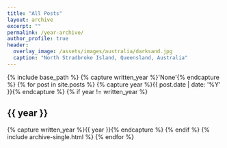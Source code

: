 ```yaml
---
title: "All Posts"
layout: archive
excerpt: ""
permalink: /year-archive/
author_profile: true
header:
  overlay_image: /assets/images/australia/darksand.jpg
  caption: "North Stradbroke Island, Queensland, Australia"
---
```


{% include base_path %}
{% capture written_year %}'None'{% endcapture %}
{% for post in site.posts %}
  {% capture year %}{{ post.date | date: '%Y' }}{% endcapture %}
  {% if year != written_year %}
  <h2 id="{{ year | slugify }}" class="archive__subtitle">{{ year }}</h2>
    {% capture written_year %}{{ year }}{% endcapture %}
  {% endif %}
  {% include archive-single.html %}
{% endfor %}